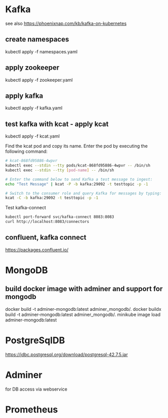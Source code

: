 # Kafka
see also https://phoenixnap.com/kb/kafka-on-kubernetes

## create namespaces
kubectl apply -f namespaces.yaml 
## apply zookeeper
kubectl apply -f zookeeper.yaml 
## apply kafka
kubectl apply -f kafka.yaml
## test kafka with kcat - apply kcat
kubectl apply -f kcat.yaml

Find the kcat pod and copy its name. Enter the pod by executing the following command:
```bash
# kcat-868fd95886-4wpvr
kubectl exec --stdin --tty pods/kcat-868fd95886-4wpvr -- /bin/sh
kubectl exec --stdin --tty [pod-name] -- /bin/sh

# Enter the command below to send Kafka a test message to ingest:
echo "Test Message" | kcat -P -b kafka:29092 -t testtopic -p -1

# Switch to the consumer role and query Kafka for messages by typing:
kcat -C -b kafka:29092 -t testtopic -p -1
```

Test kafka-connect
```bash
kubectl port-forward svc/kafka-connect 8083:8083
curl http://localhost:8083/connectors
```
## confluent, kafka connect
https://packages.confluent.io/


# MongoDB

## build docker image with adminer and support for mongodb
docker build -t adminer-mongodb:latest adminer_mongodb/.
docker buildx build -t adminer-mongodb:latest adminer_mongodb/.
minikube image load adminer-mongodb:latest

# PostgreSqlDB
https://jdbc.postgresql.org/download/postgresql-42.7.5.jar

# Adminer
for DB access via webservice

# Prometheus

